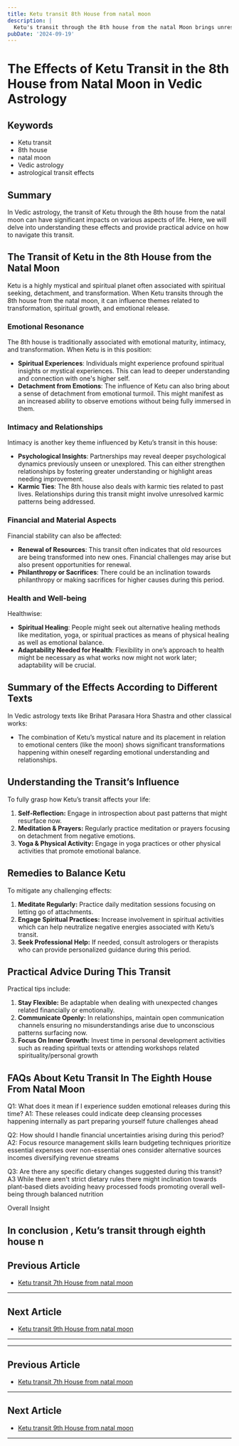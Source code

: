 ```yaml
---
title: Ketu transit 8th House from natal moon
description: |
  Ketu's transit through the 8th house from the natal Moon brings unresolvable problems, fear, and potential health issues. Despite these challenges, the individual may experience happiness and support from their spouse.
pubDate: '2024-09-19'
---
```


# The Effects of Ketu Transit in the 8th House from Natal Moon in Vedic Astrology

## Keywords
- Ketu transit
- 8th house
- natal moon
- Vedic astrology
- astrological transit effects

## Summary
In Vedic astrology, the transit of Ketu through the 8th house from the natal moon can have significant impacts on various aspects of life. Here, we will delve into understanding these effects and provide practical advice on how to navigate this transit.

## The Transit of Ketu in the 8th House from the Natal Moon

Ketu is a highly mystical and spiritual planet often associated with spiritual seeking, detachment, and transformation. When Ketu transits through the 8th house from the natal moon, it can influence themes related to transformation, spiritual growth, and emotional release.

### Emotional Resonance
The 8th house is traditionally associated with emotional maturity, intimacy, and transformation. When Ketu is in this position:
- **Spiritual Experiences**: Individuals might experience profound spiritual insights or mystical experiences. This can lead to deeper understanding and connection with one's higher self.
- **Detachment from Emotions**: The influence of Ketu can also bring about a sense of detachment from emotional turmoil. This might manifest as an increased ability to observe emotions without being fully immersed in them.

### Intimacy and Relationships
Intimacy is another key theme influenced by Ketu’s transit in this house:
- **Psychological Insights**: Partnerships may reveal deeper psychological dynamics previously unseen or unexplored. This can either strengthen relationships by fostering greater understanding or highlight areas needing improvement.
- **Karmic Ties**: The 8th house also deals with karmic ties related to past lives. Relationships during this transit might involve unresolved karmic patterns being addressed.

### Financial and Material Aspects
Financial stability can also be affected:
- **Renewal of Resources**: This transit often indicates that old resources are being transformed into new ones. Financial challenges may arise but also present opportunities for renewal.
- **Philanthropy or Sacrifices**: There could be an inclination towards philanthropy or making sacrifices for higher causes during this period.

### Health and Well-being 
Healthwise:
- **Spiritual Healing**: People might seek out alternative healing methods like meditation, yoga, or spiritual practices as means of physical healing as well as emotional balance.
- **Adaptability Needed for Health**: Flexibility in one’s approach to health might be necessary as what works now might not work later; adaptability will be crucial.

## Summary of the Effects According to Different Texts

In Vedic astrology texts like Brihat Parasara Hora Shastra and other classical works:
- The combination of Ketu’s mystical nature and its placement in relation to emotional centers (like the moon) shows significant transformations happening within oneself regarding emotional understanding and relationships.
  
## Understanding the Transit’s Influence

To fully grasp how Ketu’s transit affects your life:
1. **Self-Reflection:** Engage in introspection about past patterns that might resurface now.
2. **Meditation & Prayers:** Regularly practice meditation or prayers focusing on detachment from negative emotions.
3. **Yoga & Physical Activity:** Engage in yoga practices or other physical activities that promote emotional balance.

## Remedies to Balance Ketu

To mitigate any challenging effects:
1. **Meditate Regularly:** Practice daily meditation sessions focusing on letting go of attachments.
2. **Engage Spiritual Practices:** Increase involvement in spiritual activities which can help neutralize negative energies associated with Ketu’s transit.
3. **Seek Professional Help:** If needed, consult astrologers or therapists who can provide personalized guidance during this period.

## Practical Advice During This Transit 

Practical tips include:
1. **Stay Flexible:** Be adaptable when dealing with unexpected changes related financially or emotionally.
2. **Communicate Openly:** In relationships, maintain open communication channels ensuring no misunderstandings arise due to unconscious patterns surfacing now.
3. **Focus On Inner Growth:** Invest time in personal development activities such as reading spiritual texts or attending workshops related spirituality/personal growth

## FAQs About Ketu Transit In The Eighth House From Natal Moon 

Q1: What does it mean if I experience sudden emotional releases during this time?
A1: These releases could indicate deep cleansing processes happening internally as part preparing yourself future challenges ahead 

Q2: How should I handle financial uncertainties arising during this period?
A2: Focus resource management skills learn budgeting techniques prioritize essential expenses over non-essential ones consider alternative sources incomes diversifying revenue streams 

Q3: Are there any specific dietary changes suggested during this transit?
A3 While there aren't strict dietary rules there might inclination towards plant-based diets avoiding heavy processed foods promoting overall well-being through balanced nutrition 

Overall Insight 

In conclusion , Ketu’s transit through eighth house n
---

## Previous Article
- [Ketu transit 7th House from natal moon](200907_Ketu_transit_7th_House_from_natal_moon.md)

---

## Next Article
- [Ketu transit 9th House from natal moon](200909_Ketu_transit_9th_House_from_natal_moon.md)

---
---

## Previous Article
- [Ketu transit 7th House from natal moon](200907_Ketu_transit_7th_House_from_natal_moon.md)

---

## Next Article
- [Ketu transit 9th House from natal moon](200909_Ketu_transit_9th_House_from_natal_moon.md)

---

